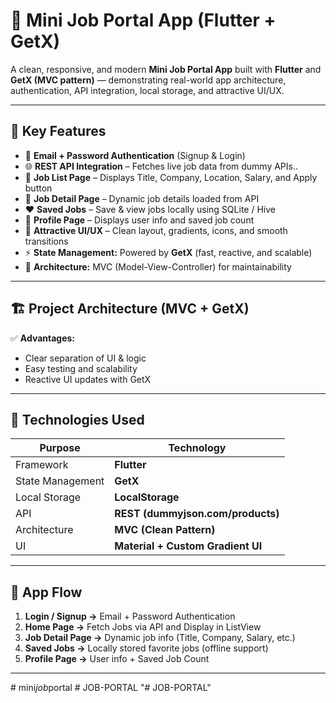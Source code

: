 # 🌟 Mini Job Portal App (Flutter + GetX)

A clean, responsive, and modern **Mini Job Portal App** built with **Flutter** and **GetX (MVC pattern)** — demonstrating real-world app architecture, authentication, API integration, local storage, and attractive UI/UX.

---

## 🚀 Key Features

- 🔐 **Email + Password Authentication** (Signup & Login)  
- 🌐 **REST API Integration** – Fetches live job data from dummy APIs.. 
- 💼 **Job List Page** – Displays Title, Company, Location, Salary, and Apply button  
- 📄 **Job Detail Page** – Dynamic job details loaded from API  
- ❤️ **Saved Jobs** – Save & view jobs locally using SQLite / Hive  
- 👤 **Profile Page** – Displays user info and saved job count  
- 💎 **Attractive UI/UX** – Clean layout, gradients, icons, and smooth transitions  
- ⚡ **State Management:** Powered by **GetX** (fast, reactive, and scalable)  
- 🧱 **Architecture:** MVC (Model-View-Controller) for maintainability  

---

## 🏗️ Project Architecture (MVC + GetX)


✅ **Advantages:**  
- Clear separation of UI & logic  
- Easy testing and scalability  
- Reactive UI updates with GetX  

---

## 🧩 Technologies Used

| Purpose | Technology |
|----------|-------------|
| Framework | **Flutter** |
| State Management | **GetX** |
| Local Storage | **LocalStorage** |
| API | **REST (dummyjson.com/products)** |
| Architecture | **MVC (Clean Pattern)** |
| UI | **Material + Custom Gradient UI** |

---

## 📱 App Flow

1. **Login / Signup →** Email + Password Authentication  
2. **Home Page →** Fetch Jobs via API and Display in ListView  
3. **Job Detail Page →** Dynamic job info (Title, Company, Salary, etc.)  
4. **Saved Jobs →** Locally stored favorite jobs (offline support)  
5. **Profile Page →** User info + Saved Job Count  

---

#   m i n i _ j o b _ p o r t a l 
 
 #   J O B - P O R T A L 
 
 "# JOB-PORTAL" 

